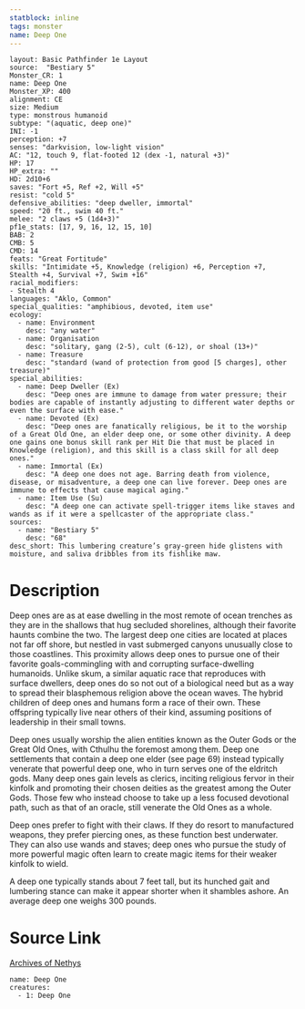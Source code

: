 ```yaml
---
statblock: inline
tags: monster
name: Deep One
---
```

```statblock
layout: Basic Pathfinder 1e Layout
source:  "Bestiary 5"
Monster_CR: 1
name: Deep One
Monster_XP: 400
alignment: CE
size: Medium
type: monstrous humanoid
subtype: "(aquatic, deep one)"
INI: -1
perception: +7
senses: "darkvision, low-light vision"
AC: "12, touch 9, flat-footed 12 (dex -1, natural +3)"
HP: 17
HP_extra: ""
HD: 2d10+6
saves: "Fort +5, Ref +2, Will +5"
resist: "cold 5"
defensive_abilities: "deep dweller, immortal"
speed: "20 ft., swim 40 ft."
melee: "2 claws +5 (1d4+3)"
pf1e_stats: [17, 9, 16, 12, 15, 10]
BAB: 2
CMB: 5
CMD: 14
feats: "Great Fortitude"
skills: "Intimidate +5, Knowledge (religion) +6, Perception +7, Stealth +4, Survival +7, Swim +16"
racial_modifiers:
- Stealth 4
languages: "Aklo, Common"
special_qualities: "amphibious, devoted, item use"
ecology:
  - name: Environment
    desc: "any water"
  - name: Organisation
    desc: "solitary, gang (2-5), cult (6-12), or shoal (13+)"
  - name: Treasure
    desc: "standard (wand of protection from good [5 charges], other treasure)"
special_abilities:
  - name: Deep Dweller (Ex)
    desc: "Deep ones are immune to damage from water pressure; their bodies are capable of instantly adjusting to different water depths or even the surface with ease."
  - name: Devoted (Ex)
    desc: "Deep ones are fanatically religious, be it to the worship of a Great Old One, an elder deep one, or some other divinity. A deep one gains one bonus skill rank per Hit Die that must be placed in Knowledge (religion), and this skill is a class skill for all deep ones."
  - name: Immortal (Ex)
    desc: "A deep one does not age. Barring death from violence, disease, or misadventure, a deep one can live forever. Deep ones are immune to effects that cause magical aging."
  - name: Item Use (Su)
    desc: "A deep one can activate spell-trigger items like staves and wands as if it were a spellcaster of the appropriate class."
sources:
  - name: "Bestiary 5"
    desc: "68"
desc_short: This lumbering creature’s gray-green hide glistens with moisture, and saliva dribbles from its fishlike maw.
```
# Description
Deep ones are as at ease dwelling in the most remote of ocean trenches as they are in the shallows that hug secluded shorelines, although their favorite haunts combine the two. The largest deep one cities are located at places not far off shore, but nestled in vast submerged canyons unusually close to those coastlines. This proximity allows deep ones to pursue one of their favorite goals-commingling with and corrupting surface-dwelling humanoids. Unlike skum, a similar aquatic race that reproduces with surface dwellers, deep ones do so not out of a biological need but as a way to spread their blasphemous religion above the ocean waves. The hybrid children of deep ones and humans form a race of their own. These offspring typically live near others of their kind, assuming positions of leadership in their small towns.

Deep ones usually worship the alien entities known as the Outer Gods or the Great Old Ones, with Cthulhu the foremost among them. Deep one settlements that contain a deep one elder (see page 69) instead typically venerate that powerful deep one, who in turn serves one of the eldritch gods. Many deep ones gain levels as clerics, inciting religious fervor in their kinfolk and promoting their chosen deities as the greatest among the Outer Gods. Those few who instead choose to take up a less focused devotional path, such as that of an oracle, still venerate the Old Ones as a whole.

Deep ones prefer to fight with their claws. If they do resort to manufactured weapons, they prefer piercing ones, as these function best underwater. They can also use wands and staves; deep ones who pursue the study of more powerful magic often learn to create magic items for their weaker kinfolk to wield.

A deep one typically stands about 7 feet tall, but its hunched gait and lumbering stance can make it appear shorter when it shambles ashore. An average deep one weighs 300 pounds.
# Source Link
[Archives of Nethys](https://aonprd.com/MonsterDisplay.aspx?ItemName=Deep%20One)
```encounter-table
name: Deep One
creatures:
  - 1: Deep One
```
